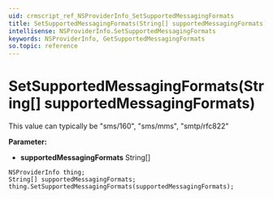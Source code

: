 ```yaml
---
uid: crmscript_ref_NSProviderInfo_SetSupportedMessagingFormats
title: SetSupportedMessagingFormats(String[] supportedMessagingFormats)
intellisense: NSProviderInfo.SetSupportedMessagingFormats
keywords: NSProviderInfo, GetSupportedMessagingFormats
so.topic: reference
---
```


# SetSupportedMessagingFormats(String[] supportedMessagingFormats)

This value can typically be "sms/160", "sms/mms", "smtp/rfc822"

**Parameter:** 
* **supportedMessagingFormats** String[]

```crmscript
NSProviderInfo thing;
String[] supportedMessagingFormats;
thing.SetSupportedMessagingFormats(supportedMessagingFormats);
```

